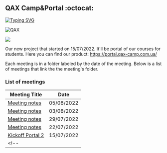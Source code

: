 ## QAX Сamp&Portal :octocat:

[![Typing SVG](https://readme-typing-svg.herokuapp.com?color=%2336BCF7&lines=QAX+Practice+Job_offer)](https://git.io/typing-svg)

![QAX](https://user-images.githubusercontent.com/72439798/183895287-16881555-2ad2-4f11-85ee-51354901f216.PNG)

<img src="https://media.giphy.com/media/qLHzYjlA2FW8g/giphy.gif" />

Our new project that started on 15/07/2022. 
It'll be portal of our courses for students. Here you can find our product: https://portal.qax-camp.com.ua/  

Each meeting is in a folder labeled by the date of the meeting. Below is a list of meetings that link the the meeting's folder.

### List of meetings

| Meeting Title                                     | Date              |
|---------------------------------------------------|-------------------|
| [Meeting notes](Meeting%20notes/Meeting%20notes%2005.08.22.md) | 05/08/2022 |
| [Meeting notes](Meeting%20notes/Meeting%20notes%2003.08.22.md) | 03/08/2022 |
| [Meeting notes](Meeting%20notes/Meeting%20notes%2029.07.22.md) | 29/07/2022 |
| [Meeting notes](Meeting%20notes/Meeting%20notes%2022.07.22.md) | 22/07/2022 |
| [Kickoff Portal 2](kick%20off/Kickoff%20Portal%202.md) | 15/07/2022 |
<!-- |                                              |      |      |     | -->
